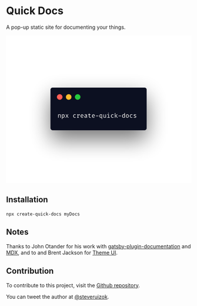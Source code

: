 # Quick Docs

A pop-up static site for documenting your things.

![quick docs image showing terminal](/content/assets/image.png)

## Installation

`npx create-quick-docs myDocs`

## Notes

Thanks to John Otander for his work with
[gatsby-plugin-documentation](https://github.com/johno/gatsby-theme-documentation)
and [MDX](https://github.com/mdx-js/mdx), and to and Brent Jackson for
[Theme UI](https://github.com/system-ui/theme-ui).

## Contribution

To contribute to this project, visit the
[Github repository](https://github.com/steveruizok/quick-docs).

You can tweet the author at [@steveruizok](http://twitter.com/steveruizok).
